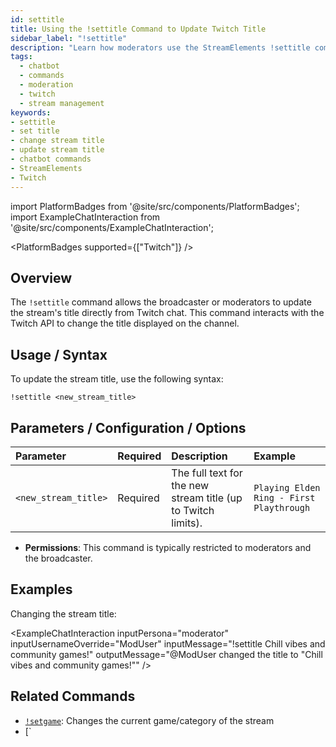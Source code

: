 ```yaml
---
id: settitle
title: Using the !settitle Command to Update Twitch Title
sidebar_label: "!settitle"
description: "Learn how moderators use the StreamElements !settitle command to change the Twitch stream title directly from chat."
tags:
  - chatbot
  - commands
  - moderation
  - twitch
  - stream management
keywords:
- settitle
- set title
- change stream title
- update stream title
- chatbot commands
- StreamElements
- Twitch
---
```


import PlatformBadges from '@site/src/components/PlatformBadges';
import ExampleChatInteraction from '@site/src/components/ExampleChatInteraction';

<PlatformBadges supported={["Twitch"]} />

## Overview

The `!settitle` command allows the broadcaster or moderators to update the stream's title directly from Twitch chat. This command interacts with the Twitch API to change the title displayed on the channel.

## Usage / Syntax

To update the stream title, use the following syntax:

```
!settitle <new_stream_title>
```

## Parameters / Configuration / Options

| Parameter            | Required | Description                                                  | Example                             |
| :------------------- | :------- | :----------------------------------------------------------- | :---------------------------------- |
| `<new_stream_title>` | Required | The full text for the new stream title (up to Twitch limits). | `Playing Elden Ring - First Playthrough` |

- **Permissions**: This command is typically restricted to moderators and the broadcaster.

## Examples

Changing the stream title:

<ExampleChatInteraction
  inputPersona="moderator"
  inputUsernameOverride="ModUser"
  inputMessage="!settitle Chill vibes and community games!"
  outputMessage="@ModUser changed the title to \"Chill vibes and community games!\""
/>

## Related Commands

- [`!setgame`](setgame.md): Changes the current game/category of the stream
- [`